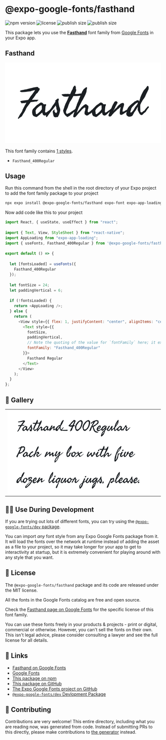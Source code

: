 # @expo-google-fonts/fasthand

![npm version](https://flat.badgen.net/npm/v/@expo-google-fonts/fasthand)
![license](https://flat.badgen.net/github/license/expo/google-fonts)
![publish size](https://flat.badgen.net/packagephobia/install/@expo-google-fonts/fasthand)
![publish size](https://flat.badgen.net/packagephobia/publish/@expo-google-fonts/fasthand)

This package lets you use the [**Fasthand**](https://fonts.google.com/specimen/Fasthand) font family from [Google Fonts](https://fonts.google.com/) in your Expo app.

## Fasthand

![Fasthand](./font-family.png)

This font family contains [1 styles](#-gallery).

- `Fasthand_400Regular`

## Usage

Run this command from the shell in the root directory of your Expo project to add the font family package to your project

```sh
npx expo install @expo-google-fonts/fasthand expo-font expo-app-loading
```

Now add code like this to your project

```js
import React, { useState, useEffect } from "react";

import { Text, View, StyleSheet } from "react-native";
import AppLoading from "expo-app-loading";
import { useFonts, Fasthand_400Regular } from '@expo-google-fonts/fasthand';

export default () => {

  let [fontsLoaded] = useFonts({
    Fasthand_400Regular
  });

  let fontSize = 24;
  let paddingVertical = 6;

  if (!fontsLoaded) {
    return <AppLoading />;
  } else {
    return (
      <View style={{ flex: 1, justifyContent: "center", alignItems: "center" }}>
        <Text style={{
          fontSize,
          paddingVertical,
          // Note the quoting of the value for `fontFamily` here; it expects a string!
          fontFamily: "Fasthand_400Regular"
        }}>
          Fasthand Regular
        </Text>
      </View>
    );
  }
};
```

## 🔡 Gallery


||||
|-|-|-|
|![Fasthand_400Regular](./Fasthand_400Regular.ttf.png)||||


## 👩‍💻 Use During Development

If you are trying out lots of different fonts, you can try using the [`@expo-google-fonts/dev` package](https://github.com/expo/google-fonts/tree/master/font-packages/dev#readme).

You can import _any_ font style from any Expo Google Fonts package from it. It will load the fonts over the network at runtime instead of adding the asset as a file to your project, so it may take longer for your app to get to interactivity at startup, but it is extremely convenient for playing around with any style that you want.


## 📖 License

The `@expo-google-fonts/fasthand` package and its code are released under the MIT license.

All the fonts in the Google Fonts catalog are free and open source.

Check the [Fasthand page on Google Fonts](https://fonts.google.com/specimen/Fasthand) for the specific license of this font family.

You can use these fonts freely in your products & projects - print or digital, commercial or otherwise. However, you can't sell the fonts on their own. This isn't legal advice, please consider consulting a lawyer and see the full license for all details.

## 🔗 Links

- [Fasthand on Google Fonts](https://fonts.google.com/specimen/Fasthand)
- [Google Fonts](https://fonts.google.com/)
- [This package on npm](https://www.npmjs.com/package/@expo-google-fonts/fasthand)
- [This package on GitHub](https://github.com/expo/google-fonts/tree/master/font-packages/fasthand)
- [The Expo Google Fonts project on GitHub](https://github.com/expo/google-fonts)
- [`@expo-google-fonts/dev` Devlopment Package](https://github.com/expo/google-fonts/tree/master/font-packages/dev)

## 🤝 Contributing

Contributions are very welcome! This entire directory, including what you are reading now, was generated from code. Instead of submitting PRs to this directly, please make contributions to [the generator](https://github.com/expo/google-fonts/tree/master/packages/generator) instead.
